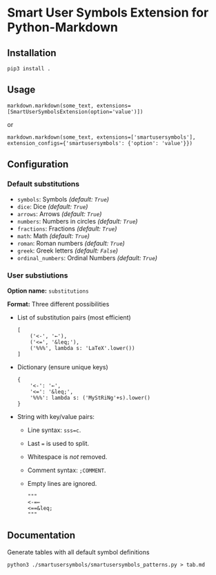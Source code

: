 # Smart User Symbols Extension for Python-Markdown

## Installation

    pip3 install .
    
## Usage

    markdown.markdown(some_text, extensions=[SmartUserSymbolsExtension(option='value')])

or

    markdown.markdown(some_text, extensions=['smartusersymbols'], extension_configs={'smartusersymbols': {'option': 'value'}})

## Configuration

### Default substitutions

- `symbols`: Symbols _(default: `True`)_
- `dice`: Dice _(default: `True`)_
- `arrows`: Arrows _(default: `True`)_
- `numbers`: Numbers in circles _(default: `True`)_
- `fractions`: Fractions _(default: `True`)_
- `math`: Math _(default: `True`)_
- `roman`: Roman numbers _(default: `True`)_
- `greek`: Greek letters _(default: `False`)_
- `ordinal_numbers`: Ordinal Numbers _(default: `True`)_

### User substiutions

**Option name:** `substitutions`

**Format:** Three different possibilities

- List of substitution pairs (most efficient)

      [
          ('<-', '←'),
          ('<=', '&leq;'),
          ('%%%', lambda s: 'LaTeX'.lower())
      ]

- Dictionary (ensure unique keys)

      {
          '<-': '←',
          '<=': '&leq;',
          '%%%': lambda s: ('MyStRiNg'+s).lower()
      }

- String with key/value pairs:

    - Line syntax: `sss=c`.
    - Last `=` is used to split.
    - Whitespace is *not* removed.
    - Comment syntax: `;COMMENT`.
    - Empty lines are ignored.

          """
          <-=←
          <==&leq;
          """


## Documentation

Generate tables with all default symbol definitions

    python3 ./smartusersymbols/smartusersymbols_patterns.py > tab.md
